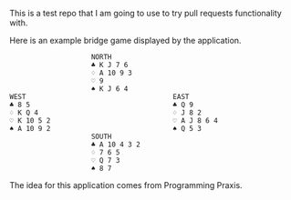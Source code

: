 This is a test repo that I am going to use to try pull requests 
functionality with.

Here is an example bridge game displayed by the application.

                        NORTH
                        ♣ K J 7 6
                        ♢ A 10 9 3
                        ♡ 9
                        ♠ K J 6 4
    WEST                                    EAST
    ♣ 8 5                                   ♣ Q 9
    ♢ K Q 4                                 ♢ J 8 2
    ♡ K 10 5 2                              ♡ A J 8 6 4
    ♠ A 10 9 2                              ♠ Q 5 3
                        SOUTH
                        ♣ A 10 4 3 2
                        ♢ 7 6 5
                        ♡ Q 7 3
                        ♠ 8 7

The idea for this application comes from Programming Praxis.